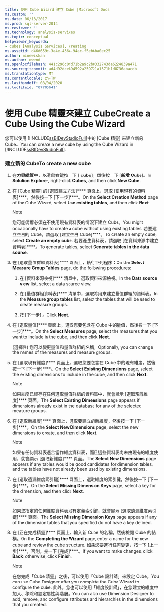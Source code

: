 ```yaml
---
title: 使用 Cube Wizard 建立 Cube |Microsoft Docs
ms.custom: ''
ms.date: 06/13/2017
ms.prod: sql-server-2014
ms.reviewer: ''
ms.technology: analysis-services
ms.topic: conceptual
helpviewer_keywords:
- cubes [Analysis Services], creating
ms.assetid: d46d659c-3a4e-4364-94ac-f5eb6ba0ec25
author: minewiskan
ms.author: owend
ms.openlocfilehash: 441c296c0fd71b2a9c2b8332743da6224839a471
ms.sourcegitcommit: ad4d92dce894592a259721a1571b1d8736abacdb
ms.translationtype: MT
ms.contentlocale: zh-TW
ms.lasthandoff: 08/04/2020
ms.locfileid: "87705641"
---
```

# <a name="create-a-cube-using-the-cube-wizard"></a><span data-ttu-id="ccd2e-102">使用 Cube 精靈來建立 Cube</span><span class="sxs-lookup"><span data-stu-id="ccd2e-102">Create a Cube Using the Cube Wizard</span></span>
  <span data-ttu-id="ccd2e-103">您可以使用 [!INCLUDE[ssBIDevStudioFull](../../includes/ssbidevstudiofull-md.md)]中的 [Cube 精靈] 來建立新的 Cube。</span><span class="sxs-lookup"><span data-stu-id="ccd2e-103">You can create a new cube by using the Cube Wizard in [!INCLUDE[ssBIDevStudioFull](../../includes/ssbidevstudiofull-md.md)].</span></span>  
  
### <a name="to-create-a-new-cube"></a><span data-ttu-id="ccd2e-104">建立新的 Cube</span><span class="sxs-lookup"><span data-stu-id="ccd2e-104">To create a new cube</span></span>  
  
1.  <span data-ttu-id="ccd2e-105">在**方案總管**中，以滑鼠右鍵按一下 [ **cube**]，然後按一下 [**新增 Cube**]。</span><span class="sxs-lookup"><span data-stu-id="ccd2e-105">In **Solution Explorer**, right-click **Cubes**, and then click **New Cube**.</span></span>  
  
2.  <span data-ttu-id="ccd2e-106">在 [Cube 精靈] 的 [選取建立方法]\*\*\*\* 頁面上，選取 [使用現有的資料表]\*\*\*\*，然後按一下 [下一步]\*\*\*\*。</span><span class="sxs-lookup"><span data-stu-id="ccd2e-106">On the **Select Creation Method** page of the Cube Wizard, select **Use existing tables**, and then click **Next**.</span></span>  
  
    > [!NOTE]  
    >  <span data-ttu-id="ccd2e-107">您可能偶爾必須在不使用現有資料表的情況下建立 Cube。</span><span class="sxs-lookup"><span data-stu-id="ccd2e-107">You might occasionally have to create a cube without using existing tables.</span></span> <span data-ttu-id="ccd2e-108">若要建立空白的 Cube，請選取 [建立空白 Cube]\*\*\*\*。</span><span class="sxs-lookup"><span data-stu-id="ccd2e-108">To create an empty cube, select **Create an empty cube**.</span></span> <span data-ttu-id="ccd2e-109">若要產生資料表，請選取 [在資料來源中建立資料表]\*\*\*\*。</span><span class="sxs-lookup"><span data-stu-id="ccd2e-109">To generate tables, select **Generate tables in the data source**.</span></span>  
  
3.  <span data-ttu-id="ccd2e-110">在 [選取量值群組資料表]\*\*\*\* 頁面上，執行下列程序：</span><span class="sxs-lookup"><span data-stu-id="ccd2e-110">On the **Select Measure Group Tables** page, do the following procedures:</span></span>  
  
    1.  <span data-ttu-id="ccd2e-111">在 [資料來源檢視]\*\*\*\* 清單中，選取資料來源檢視。</span><span class="sxs-lookup"><span data-stu-id="ccd2e-111">In the **Data source view** list, select a data source view.</span></span>  
  
    2.  <span data-ttu-id="ccd2e-112">在 [量值群組資料表]\*\*\*\* 清單中，選取將用來建立量值群組的資料表。</span><span class="sxs-lookup"><span data-stu-id="ccd2e-112">In the **Measure group tables** list, select the tables that will be used to create measure groups.</span></span>  
  
    3.  <span data-ttu-id="ccd2e-113">按 [下一步] 。</span><span class="sxs-lookup"><span data-stu-id="ccd2e-113">Click **Next**.</span></span>  
  
4.  <span data-ttu-id="ccd2e-114">在 [選取量值]\*\*\*\* 頁面上，選取您要包含在 Cube 中的量值，然後按一下 [下一步]\*\*\*\*。</span><span class="sxs-lookup"><span data-stu-id="ccd2e-114">On the **Select Measures** page, select the measures that you want to include in the cube, and then click **Next**.</span></span>  
  
     <span data-ttu-id="ccd2e-115">(選擇性) 您可以變更量值和量值群組的名稱。</span><span class="sxs-lookup"><span data-stu-id="ccd2e-115">Optionally, you can change the names of the measures and measure groups.</span></span>  
  
5.  <span data-ttu-id="ccd2e-116">在 [選取現有維度]\*\*\*\* 頁面上，選取您要包含在 Cube 中的現有維度，然後按一下 [下一步]\*\*\*\*。</span><span class="sxs-lookup"><span data-stu-id="ccd2e-116">On the **Select Existing Dimensions** page, select the existing dimensions to include in the cube, and then click **Next**.</span></span>  
  
    > [!NOTE]  
    >  <span data-ttu-id="ccd2e-117">如果維度已經存在任何選取量值群組的資料庫中，就會顯示 [選取現有維度]\*\*\*\* 頁面。</span><span class="sxs-lookup"><span data-stu-id="ccd2e-117">The **Select Existing Dimensions** page appears if dimensions already exist in the database for any of the selected measure groups.</span></span>  
  
6.  <span data-ttu-id="ccd2e-118">在 [選取新維度]\*\*\*\* 頁面上，選取要建立的新維度，然後按一下 [下一步]\*\*\*\*。</span><span class="sxs-lookup"><span data-stu-id="ccd2e-118">On the **Select New Dimensions** page, select the new dimensions to create, and then click **Next**.</span></span>  
  
    > [!NOTE]  
    >  <span data-ttu-id="ccd2e-119">如果有任何資料表適合當作維度資料表，而且這些資料表尚未由現有的維度使用，就會顯示 [選取新維度]\*\*\*\* 頁面。</span><span class="sxs-lookup"><span data-stu-id="ccd2e-119">The **Select New Dimensions** page appears if any tables would be good candidates for dimension tables, and the tables have not already been used by existing dimensions.</span></span>  
  
7.  <span data-ttu-id="ccd2e-120">在 [選取遺漏維度索引鍵]\*\*\*\* 頁面上，選取維度的索引鍵，然後按一下 [下一步]\*\*\*\*。</span><span class="sxs-lookup"><span data-stu-id="ccd2e-120">On the **Select Missing Dimension Keys** page, select a key for the dimension, and then click **Next**.</span></span>  
  
    > [!NOTE]  
    >  <span data-ttu-id="ccd2e-121">如果您指定的任何維度資料表沒有定義索引鍵，就會顯示 [選取遺漏維度索引鍵]\*\*\*\* 頁面。</span><span class="sxs-lookup"><span data-stu-id="ccd2e-121">The **Select Missing Dimension Keys** page appears if any of the dimension tables that you specified do not have a key defined.</span></span>  
  
8.  <span data-ttu-id="ccd2e-122">在 [正在完成精靈]\*\*\*\* 頁面上，輸入新 Cube 的名稱，然後檢閱 Cube 的結構。</span><span class="sxs-lookup"><span data-stu-id="ccd2e-122">On the **Completing the Wizard** page, enter a name for the new cube and review the cube structure.</span></span> <span data-ttu-id="ccd2e-123">如果您要進行任何變更，按一下 [上一步]\*\*\*\*，否則，按一下 [完成]\*\*\*\*。</span><span class="sxs-lookup"><span data-stu-id="ccd2e-123">If you want to make changes, click **Back**; otherwise, click **Finish**.</span></span>  
  
    > [!NOTE]  
    >  <span data-ttu-id="ccd2e-124">在您完成「Cube 精靈」之後，可以使用「Cube 設計師」來設定 Cube。</span><span class="sxs-lookup"><span data-stu-id="ccd2e-124">You can use Cube Designer after you complete the Cube Wizard to configure the cube.</span></span> <span data-ttu-id="ccd2e-125">此外，您也可以使用「維度設計師」，在您建立的維度中加入、移除和設定屬性與階層。</span><span class="sxs-lookup"><span data-stu-id="ccd2e-125">You can also use Dimension Designer to add, remove, and configure attributes and hierarchies in the dimensions that you created.</span></span>  
  
  

